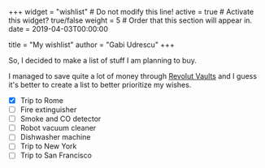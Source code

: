 +++
widget = "wishlist"  # Do not modify this line!
active = true  # Activate this widget? true/false
weight = 5  # Order that this section will appear in.
date = 2019-04-03T00:00:00

title = "My wishlist"
author = "Gabi Udrescu"
+++

So, I decided to make a list of stuff I am planning to buy. 

I managed to save quite a lot of money through [Revolut Vaults](https://www.revolut.com/save-money-with-vaults) and I guess it's better to create a list to better prioritize my wishes.

 - [x] Trip to Rome
 - [ ] Fire extinguisher
 - [ ] Smoke and CO detector
 - [ ] Robot vacuum cleaner 
 - [ ] Dishwasher machine
 - [ ] Trip to New York
 - [ ] Trip to San Francisco
<!--stackedit_data:
eyJoaXN0b3J5IjpbLTU4NzQyNzEwNCwxNDg0MTI3NjM4XX0=
-->